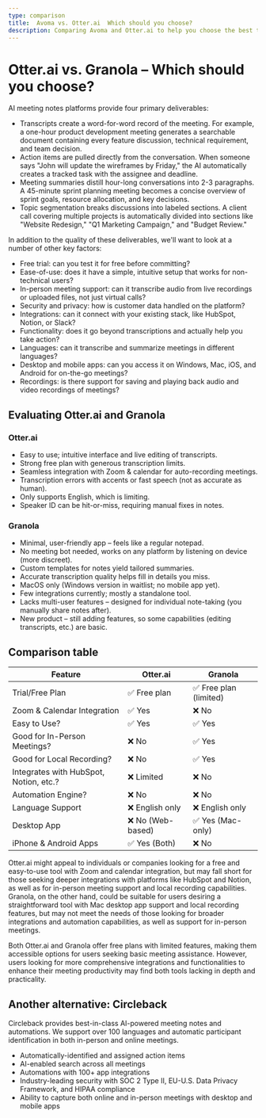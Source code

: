 ```yaml
---
type: comparison
title:  Avoma vs. Otter.ai  Which should you choose?
description: Comparing Avoma and Otter.ai to help you choose the best transcription tool. Explore features, pricing, and an alternative option, Circleback.
---
```


# Otter.ai vs. Granola – Which should you choose?  
AI meeting notes platforms provide four primary deliverables:  
  
* Transcripts create a word-for-word record of the meeting. For example, a one-hour product development meeting generates a searchable document containing every feature discussion, technical requirement, and team decision.  
* Action items are pulled directly from the conversation. When someone says "John will update the wireframes by Friday," the AI automatically creates a tracked task with the assignee and deadline.  
* Meeting summaries distill hour-long conversations into 2-3 paragraphs. A 45-minute sprint planning meeting becomes a concise overview of sprint goals, resource allocation, and key decisions.  
* Topic segmentation breaks discussions into labeled sections. A client call covering multiple projects is automatically divided into sections like "Website Redesign," "Q1 Marketing Campaign," and "Budget Review."  
  
In addition to the quality of these deliverables, we'll want to look at a number of other key factors:  
  
* Free trial: can you test it for free before committing?  
* Ease-of-use: does it have a simple, intuitive setup that works for non-technical users?  
* In-person meeting support: can it transcribe audio from live recordings or uploaded files, not just virtual calls?  
* Security and privacy: how is customer data handled on the platform?  
* Integrations: can it connect with your existing stack, like HubSpot, Notion, or Slack?  
* Functionality: does it go beyond transcriptions and actually help you take action?  
* Languages: can it transcribe and summarize meetings in different languages?  
* Desktop and mobile apps: can you access it on Windows, Mac, iOS, and Android for on-the-go meetings?  
* Recordings: is there support for saving and playing back audio and video recordings of meetings?    
## Evaluating Otter.ai and Granola  
### Otter.ai
- Easy to use; intuitive interface and live editing of transcripts.
- Strong free plan with generous transcription limits.
- Seamless integration with Zoom & calendar for auto-recording meetings.
- Transcription errors with accents or fast speech (not as accurate as human).
- Only supports English, which is limiting.
- Speaker ID can be hit-or-miss, requiring manual fixes in notes.

### Granola
- Minimal, user-friendly app – feels like a regular notepad.
- No meeting bot needed, works on any platform by listening on device (more discreet).
- Custom templates for notes yield tailored summaries.
- Accurate transcription quality helps fill in details you miss.
- MacOS only (Windows version in waitlist; no mobile app yet).
- Few integrations currently; mostly a standalone tool.
- Lacks multi-user features – designed for individual note-taking (you manually share notes after).
- New product – still adding features, so some capabilities (editing transcripts, etc.) are basic.  
## Comparison table    
| Feature                        | Otter.ai               | Granola                |
|-------------------------------|------------------------|------------------------|
| Trial/Free Plan               | ✅ Free plan            | ✅ Free plan (limited)  |
| Zoom & Calendar Integration    | ✅ Yes                  | ❌ No                   |
| Easy to Use?                   | ✅ Yes                  | ✅ Yes                  |
| Good for In-Person Meetings?   | ❌ No                   | ✅ Yes                  |
| Good for Local Recording?      | ❌ No                   | ✅ Yes                  |
| Integrates with HubSpot, Notion, etc.? | ❌ Limited       | ❌ No                   |
| Automation Engine?             | ❌ No                   | ❌ No                   |
| Language Support               | ❌ English only         | ❌ English only         |
| Desktop App                   | ❌ No (Web-based)       | ✅ Yes (Mac-only)       |
| iPhone & Android Apps         | ✅ Yes (Both)           | ❌ No                   |  
Otter.ai might appeal to individuals or companies looking for a free and easy-to-use tool with Zoom and calendar integration, but may fall short for those seeking deeper integrations with platforms like HubSpot and Notion, as well as for in-person meeting support and local recording capabilities. Granola, on the other hand, could be suitable for users desiring a straightforward tool with Mac desktop app support and local recording features, but may not meet the needs of those looking for broader integrations and automation capabilities, as well as support for in-person meetings.

Both Otter.ai and Granola offer free plans with limited features, making them accessible options for users seeking basic meeting assistance. However, users looking for more comprehensive integrations and functionalities to enhance their meeting productivity may find both tools lacking in depth and practicality.  
## Another alternative: Circleback  
Circleback provides best-in-class AI-powered meeting notes and automations. We support over 100 languages and automatic participant identification in both in-person and online meetings.  
  
* Automatically-identified and assigned action items  
* AI-enabled search across all meetings  
* Automations with 100+ app integrations  
* Industry-leading security with SOC 2 Type II, EU-U.S. Data Privacy Framework, and HIPAA compliance  
* Ability to capture both online and in-person meetings with desktop and mobile apps  